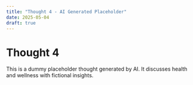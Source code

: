```yaml
---
title: "Thought 4 - AI Generated Placeholder"
date: 2025-05-04
draft: true
---
```


# Thought 4

This is a dummy placeholder thought generated by AI. It discusses health and wellness with fictional insights.
